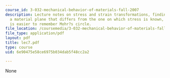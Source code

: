 ```yaml
---
course_id: 3-032-mechanical-behavior-of-materials-fall-2007
description: Lecture notes on stress and strain transformations, finding stress on
  a material plane that differs from the one on which stress is known, and why it
  is easier to remember Mohr?s circle.
file_location: /coursemedia/3-032-mechanical-behavior-of-materials-fall-2007/6e90475e58ce6975b034dab5f48cc2a2_lec7.pdf
file_type: application/pdf
layout: pdf
title: lec7.pdf
type: course
uid: 6e90475e58ce6975b034dab5f48cc2a2

---
```

None